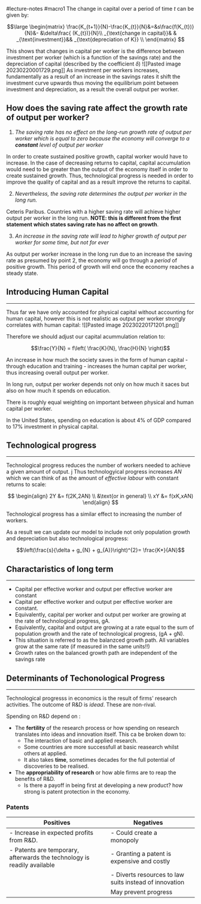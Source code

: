 #lecture-notes #macro1 
The change in capital over a period of time $t$ can be given by: 

$$\large
\begin{matrix}
\frac{K_{t+1}}{N}-\frac{K_{t}}{N}&=&s\frac{f(K_{t})}{N}&- &\delta\frac{ (K_{t})}{N}\\
_{\text{change in capital}}& & _{\text{investment}}&& _{\text{depreciation of K}} \\
\end{matrix}
$$

This shows that changes in capital per worker is the difference between investment per worker (which is a function of the savings rate) and the depreciation of capital (described by the coefficient $\delta$)
![[Pasted image 20230220001729.png]]
As investment per workers increases, fundamentally as a result of an increase in the savings rates it shift the investment curve upwards thus moving the equilibrium point  between investment and depreciation, as a result the overall output per worker.

## How does the saving rate affect the growth rate of output per worker? 
1. *The saving rate has no effect on the long-run growth rate of output per worker which is equal to zero because the economy will converge to a **constant** level of output per worker*

In order to create sustained positive growth, capital worker would have to increase. In the case of decreasing returns to capital, capital accumulation would need to be greater than the output of the economy itself in order to create sustained growth. Thus, technological progress is needed in order to improve the quality of capital and  as a result improve the returns to capital. 

2. *Nevertheless, the saving rate determines the output per worker in the long run.*

Ceteris Paribus. Countries with a higher saving rate will achieve higher output per worker in the long run. **NOTE: this is different from the first statement which states saving rate has no affect on growth**. 

3. *An increase in the saving rate will lead to higher growth of output per worker for some time, but not for ever*

As output per worker increase in the long run due to an increase the saving rate as presumed by point 2, the economy will go through a *period* of positive growth. This period of growth will end once the economy reaches a steady state. 

## Introducing Human Capital 
---
Thus far we have only accounted for physical capital without accounting for human capital, however this is not realistic as output per worker strongly correlates with human capital: 
![[Pasted image 20230220171201.png]]

Therefore we should adjust our capital acummulation relation to:

$$\frac{Y}{N} = f\left( \frac{K}{N}, \frac{H}{N} \right)$$

An increase in how much the society saves in the form of human capital - through education and training - increases the human capital per worker, thus increasing overall output per worker. 

In long run, output per worker depends not only on how much it saces but also on how much it spends on education. 

There is roughly equal weighting on important between physical and human capital per worker. 

In the United States, spending on education is about 4% of GDP compared to 17% investment in physical capital. 

## Technological progress
--- 
Technological progress reduces the number of workers needed to achieve a given amount of output.
j
Thus technologyical progress increases $AN$ which we can think of as the amount of *effective labour* with constant returns to scale: 

$$
\begin{align}
2Y &= f(2K,2AN) \\
&\text{or in general} \\
xY &= f(xK,xAN)
\end{align}
$$

Technological progress has a similar effect to increasing the number of workers. 

As a result we can update our model to include not only population growth and depreciation but also technological progress: 

$$\left(\frac{s}{\delta + g_{N} + g_{A}}\right)^{2}= \frac{K*}{AN}$$

## Charactaristics of long term
---
- Capital per effective worker and output per effective worker are constant  
-  Capital per effective worker and output per effective worker are constant.  
- Equivalently, capital per worker and output per worker are growing at the rate  of technological progress, gA.  
- Equivalently, capital and output are growing at a rate equal to the sum of  population growth and the rate of technological progress, (gA + gN).  
- This situation is referred to as the balanzced growth path. All variables grow at  the same rate (if measured in the same units!!)  
- Growth rates on the balanced growth path are independent of the savings rate
## Determinants of Techonological Progress
---
Technological progresss in economics is the result of firms' research activities. The outcome of R&D is *idead*. These are non-rival.

Spending on R&D depend on : 
- The **fertility** of the research process or how spending on research translates into ideas and innovation itself. This ca be broken down to: 
	- The interaction of basic and applied research. 
	- Some countries are more successfull at basic reasearch whilst others at applied.
	- It also takes **time**, sometimes decades for the full potential of discoveries to be realised.
- The **appropriability of research** or how able firms are to reap the benefits of R&D.
	- Is there a payoff in being first at developing a new product? how strong is patent protection in the economy. 

### Patents

| Positives                                                               | Negatives                                              |     |
| ----------------------------------------------------------------------- | ------------------------------------------------------ | --- |
| - Increase in expected profits from R&D.                                | - Could create a monopoly                              |     |
| - Patents are temporary, afterwards the technology is readily available | - Granting a patent is expensive and costly            |     |
|                                                                         | - Diverts resources to law suits instead of innovation |     |
|                                                                         | May prevent progress                                   |     |
